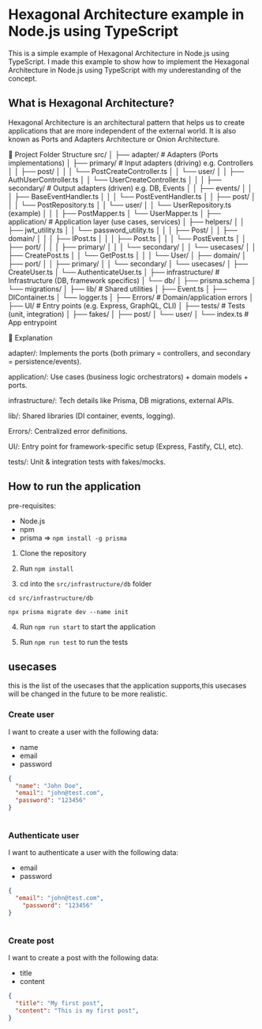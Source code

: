# Hexagonal Architecture example in Node.js using TypeScript
This is a simple example of Hexagonal Architecture in Node.js using TypeScript.
I made this example to show how to implement the Hexagonal Architecture in Node.js using TypeScript with my underestanding of the concept.

## What is Hexagonal Architecture?
Hexagonal Architecture is an architectural pattern that helps us to create applications that are more independent of the external world.
It is also known as Ports and Adapters Architecture or Onion Architecture.


📂 Project Folder Structure
src/
│
├── adapter/                # Adapters (Ports implementations)
│   ├── primary/            # Input adapters (driving) e.g. Controllers
│   │   ├── post/
│   │   │   └── PostCreateController.ts
│   │   └── user/
│   │       ├── AuthUserController.ts
│   │       └── UserCreateController.ts
│   │
│   ├── secondary/          # Output adapters (driven) e.g. DB, Events
│   │   ├── events/
│   │   │   ├── BaseEventHandler.ts
│   │   │   └── PostEventHandler.ts
│   │   ├── post/
│   │   │   └── PostRepository.ts
│   │   └── user/
│   │       └── UserRepository.ts (example)
│   │
│   ├── PostMapper.ts
│   └── UserMapper.ts
│
├── application/            # Application layer (use cases, services)
│   ├── helpers/
│   │   ├── jwt_utility.ts
│   │   └── password_utility.ts
│   │
│   ├── Post/
│   │   ├── domain/
│   │   │   ├── IPost.ts
│   │   │   ├── Post.ts
│   │   │   └── PostEvent.ts
│   │   ├── port/
│   │   │   ├── primary/
│   │   │   └── secondary/
│   │   └── usecases/
│   │       ├── CreatePost.ts
│   │       └── GetPost.ts
│   │
│   └── User/
│       ├── domain/
│       ├── port/
│       │   ├── primary/
│       │   └── secondary/
│       └── usecases/
│           ├── CreateUser.ts
│           └── AuthenticateUser.ts
│
├── infrastructure/         # Infrastructure (DB, framework specifics)
│   └── db/
│       ├── prisma.schema
│       └── migrations/
│
├── lib/                    # Shared utilities
│   ├── Event.ts
│   ├── DIContainer.ts
│   └── logger.ts
│
├── Errors/                 # Domain/application errors
│
├── UI/                     # Entry points (e.g. Express, GraphQL, CLI)
│
├── tests/                  # Tests (unit, integration)
│   ├── fakes/
│   ├── post/
│   └── user/
│
└── index.ts                # App entrypoint


🧩 Explanation

adapter/: Implements the ports (both primary = controllers, and secondary = persistence/events).

application/: Use cases (business logic orchestrators) + domain models + ports.

infrastructure/: Tech details like Prisma, DB migrations, external APIs.

lib/: Shared libraries (DI container, events, logging).

Errors/: Centralized error definitions.

UI/: Entry point for framework-specific setup (Express, Fastify, CLI, etc).

tests/: Unit & integration tests with fakes/mocks.

## How to run the application

pre-requisites:

- Node.js
- npm
- prisma => `npm install -g prisma`


1. Clone the repository


2. Run `npm install`


3. cd into the `src/infrastructure/db` folder 
```
cd src/infrastructure/db

npx prisma migrate dev --name init
```


4. Run `npm run start` to start the application


5. Run `npm run test` to run the tests


## usecases
this is the list of the usecases that the application supports,this usecases will be changed in the future to be more realistic.
### Create user
I want to create a user with the following data:

- name
- email
- password

```json
{
  "name": "John Doe",
  "email": "john@test.com",
  "password": "123456"
}
  
  ```
### Authenticate user
I want to authenticate a user with the following data:

- email
- password

```json
{
  "email": "john@test.com",
    "password": "123456"
}
    
```
### Create post
I want to create a post with the following data:

- title
- content

```json
{
  "title": "My first post",
  "content": "This is my first post",
}
    
```
